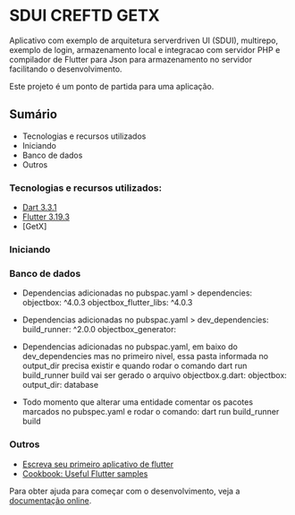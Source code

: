 # SDUI CREFTD GETX

Aplicativo com exemplo de arquitetura serverdriven UI (SDUI), multirepo, exemplo de login, armazenamento local e integracao com servidor PHP e compilador de Flutter para Json para armazenamento no servidor facilitando o desenvolvimento.

Este projeto é um ponto de partida para uma aplicação.

## Sumário

* Tecnologias e recursos utilizados
* Iniciando
* Banco de dados
* Outros

### Tecnologias e recursos utilizados:

- [Dart 3.3.1](https://dart.dev)
- [Flutter 3.19.3](https://docs.flutter.dev)
- [GetX]

### Iniciando

### Banco de dados

* Dependencias adicionadas no pubspac.yaml > dependencies:
objectbox: ^4.0.3
objectbox_flutter_libs: ^4.0.3

* Dependencias adicionadas no pubspac.yaml > dev_dependencies:
build_runner: ^2.0.0
objectbox_generator:

* Dependencias adicionadas no pubspac.yaml, em baixo do dev_dependencies mas no primeiro nivel, essa pasta informada no output_dir precisa existir e quando rodar o comando dart run build_runner build vai ser gerado o arquivo objectbox.g.dart:
objectbox:
  output_dir: database

* Todo momento que alterar uma entidade comentar os pacotes marcados no pubspec.yaml e rodar o comando:
dart run build_runner build

### Outros

- [Escreva seu primeiro aplicativo de flutter](https://docs.flutter.dev/get-started/codelab)
- [Cookbook: Useful Flutter samples](https://docs.flutter.dev/cookbook)

Para obter ajuda para começar com o desenvolvimento, veja a
[documentação online](https://docs.flutter.dev/).